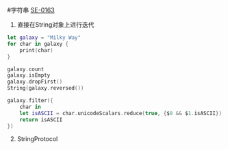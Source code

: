 #字符串
 [SE-0163](https://github.com/apple/swift-evolution/blob/master/proposals/0163-string-revision-1.md)
 1. 直接在String对象上进行迭代
```swift
let galaxy = "Milky Way"
for char in galaxy {
    print(char)
}

galaxy.count
galaxy.isEmpty
galaxy.dropFirst()
String(galaxy.reversed())

galaxy.filter({
    char in
    let isASCII = char.unicodeScalars.reduce(true, {$0 && $1.isASCII})
    return isASCII
})

```

2. StringProtocol